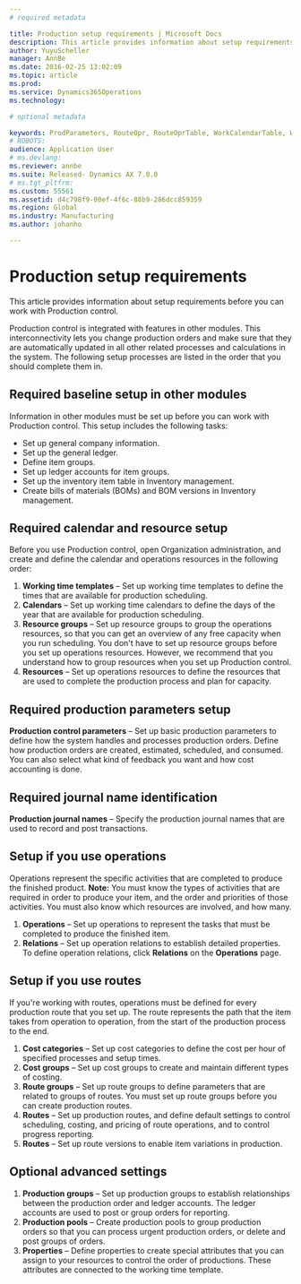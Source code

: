 ```yaml
---
# required metadata

title: Production setup requirements | Microsoft Docs
description: This article provides information about setup requirements before you can work with Production control. 
author: YuyuScheller
manager: AnnBe
ms.date: 2016-02-25 13:02:09
ms.topic: article
ms.prod: 
ms.service: Dynamics365Operations
ms.technology: 

# optional metadata

keywords: ProdParameters, RouteOpr, RouteOprTable, WorkCalendarTable, WorkTimeTable, WrkCtrTable
# ROBOTS: 
audience: Application User
# ms.devlang: 
ms.reviewer: annbe
ms.suite: Released- Dynamics AX 7.0.0
# ms.tgt_pltfrm: 
ms.custom: 55561
ms.assetid: d4c798f9-00ef-4f6c-88b9-286dcc859359
ms.region: Global
ms.industry: Manufacturing
ms.author: johanho

---
```


# Production setup requirements

This article provides information about setup requirements before you can work with Production control. 

Production control is integrated with features in other modules. This interconnectivity lets you change production orders and make sure that they are automatically updated in all other related processes and calculations in the system. The following setup processes are listed in the order that you should complete them in.

## Required baseline setup in other modules
Information in other modules must be set up before you can work with Production control. This setup includes the following tasks:

-   Set up general company information.
-   Set up the general ledger.
-   Define item groups.
-   Set up ledger accounts for item groups.
-   Set up the inventory item table in Inventory management.
-   Create bills of materials (BOMs) and BOM versions in Inventory management.

## Required calendar and resource setup
Before you use Production control, open Organization administration, and create and define the calendar and operations resources in the following order:

1.  **Working time templates** – Set up working time templates to define the times that are available for production scheduling.
2.  **Calendars** – Set up working time calendars to define the days of the year that are available for production scheduling.
3.  **Resource groups** – Set up resource groups to group the operations resources, so that you can get an overview of any free capacity when you run scheduling. You don't have to set up resource groups before you set up operations resources. However, we recommend that you understand how to group resources when you set up Production control.
4.  **Resources** – Set up operations resources to define the resources that are used to complete the production process and plan for capacity.

## Required production parameters setup
**Production control parameters** – Set up basic production parameters to define how the system handles and processes production orders. Define how production orders are created, estimated, scheduled, and consumed. You can also select what kind of feedback you want and how cost accounting is done.

## Required journal name identification
**Production journal names** – Specify the production journal names that are used to record and post transactions.

## Setup if you use operations
Operations represent the specific activities that are completed to produce the finished product. **Note:** You must know the types of activities that are required in order to produce your item, and the order and priorities of those activities. You must also know which resources are involved, and how many.

1.  **Operations** – Set up operations to represent the tasks that must be completed to produce the finished item.
2.  **Relations** – Set up operation relations to establish detailed properties. To define operation relations, click **Relations** on the **Operations** page.

## Setup if you use routes
If you're working with routes, operations must be defined for every production route that you set up. The route represents the path that the item takes from operation to operation, from the start of the production process to the end.

1.  **Cost categories** – Set up cost categories to define the cost per hour of specified processes and setup times.
2.  **Cost groups** – Set up cost groups to create and maintain different types of costing.
3.  **Route groups** – Set up route groups to define parameters that are related to groups of routes. You must set up route groups before you can create production routes.
4.  **Routes** – Set up production routes, and define default settings to control scheduling, costing, and pricing of route operations, and to control progress reporting.
5.  **Routes** – Set up route versions to enable item variations in production.

## Optional advanced settings
1.  **Production groups** – Set up production groups to establish relationships between the production order and ledger accounts. The ledger accounts are used to post or group orders for reporting.
2.  **Production pools** – Create production pools to group production orders so that you can process urgent production orders, or delete and post groups of orders.
3.  **Properties** – Define properties to create special attributes that you can assign to your resources to control the order of productions. These attributes are connected to the working time template.


